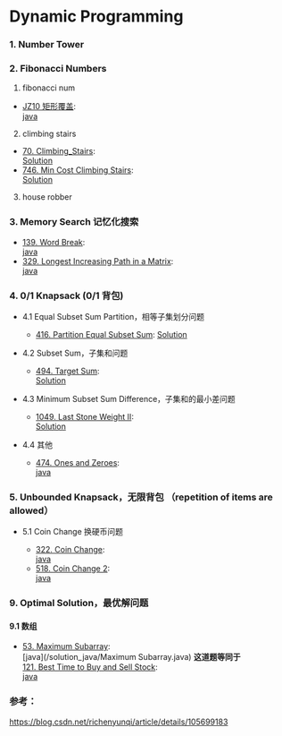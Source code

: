 # Dynamic Programming

### 1. Number Tower

### 2. Fibonacci Numbers

1. fibonacci num

- [JZ10 矩形覆盖](https://www.nowcoder.com/practice/72a5a919508a4251859fb2cfb987a0e6?tpId=13&&tqId=11163&rp=1&ru=/ta/coding-interviews&qru=/ta/coding-interviews/question-ranking):  
  [java](/牛客网/矩形覆盖.md)

2. climbing stairs

- [70. Climbing_Stairs](https://leetcode.com/problems/climbing-stairs/):  
  [Solution](/solution_java/0070_Climbing_Stairs.java)
- [746. Min Cost Climbing Stairs](https://leetcode.com/problems/min-cost-climbing-stairs/):  
  [Solution](/solution_java/0746_Min_Cost_Climbing_Stairs.java)

3. house robber

### 3. Memory Search 记忆化搜索

- [139. Word Break](https://leetcode.com/problems/word-break/):  
  [java](/solution_java/0139_Word_Break.java)
- [329. Longest Increasing Path in a Matrix](https://leetcode.com/problems/longest-increasing-path-in-a-matrix/):  
  [java](/solution_java/0329_Longest_Increasing_Path_in_a_Matrix.java)

### 4. 0/1 Knapsack (0/1 背包)

- 4.1 Equal Subset Sum Partition，相等子集划分问题

  - [416. Partition Equal Subset Sum](https://leetcode.com/problems/partition-equal-subset-sum/): [Solution](/solution_java/0416_Partition_Equal_Subset_Sum.java)

- 4.2 Subset Sum，子集和问题

  - [494. Target Sum](https://leetcode.com/problems/target-sum/):  
    [Solution](/solution_java/0494_Target_Sum.java)

- 4.3 Minimum Subset Sum Difference，子集和的最小差问题

  - [1049. Last Stone Weight II](https://leetcode.com/problems/last-stone-weight-ii/):  
    [Solution](/solution_java/1049_Last_Stone_Weight_II.java)

- 4.4 其他

  - [474. Ones and Zeroes](https://leetcode.com/problems/ones-and-zeroes/):  
    [java](/solution_java/474_Ones_and_Zeroes.java)

### 5. Unbounded Knapsack，无限背包 （repetition of items are allowed）

- 5.1 Coin Change 换硬币问题

  - [322. Coin Change](https://leetcode.com/problems/coin-change/):  
    [java](/solution_java/0322_Coin_Change.java)
  - [518. Coin Change 2](https://leetcode.com/problems/coin-change-2/):  
    [java](/solution_java/0518_Coin_Change_2.java)

### 9. Optimal Solution，最优解问题

#### 9.1 数组

- [53. Maximum Subarray](https://leetcode.com/problems/maximum-subarray/):  
  [java](/solution_java/Maximum Subarray.java)
  **这道题等同于**  
  [121. Best Time to Buy and Sell Stock](https://leetcode.com/problems/best-time-to-buy-and-sell-stock/):  
  [java](/solution_java/0121_Best_Time_to_Buy_and_Sell_Stock)

### 参考：

https://blog.csdn.net/richenyunqi/article/details/105699183
